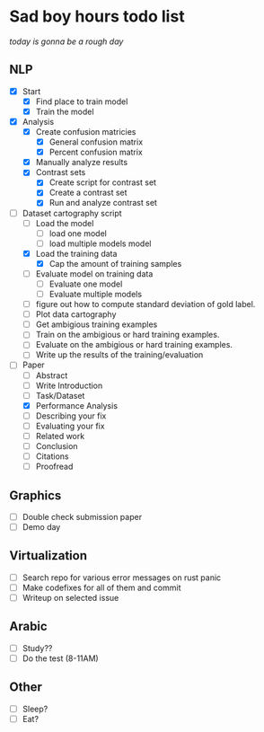 # Sad boy hours todo list

*today is gonna be a rough day*

## NLP
- [x] Start
    - [x] Find place to train model
    - [x] Train the model
- [x] Analysis
    - [x] Create confusion matricies
        - [x] General confusion matrix
        - [x] Percent confusion matrix
    - [x] Manually analyze results
    - [x] Contrast sets
        - [x] Create script for contrast set
        - [x] Create a contrast set
        - [x] Run and analyze contrast set
- [ ] Dataset cartography script
    - [ ] Load the model
        - [ ] load one model
        - [ ] load multiple models model
    - [x] Load the training data
        - [x] Cap the amount of training samples
    - [ ] Evaluate model on training data
        - [ ] Evaluate one model
        - [ ] Evaluate multiple models
    - [ ] figure out how to compute standard deviation of gold label. 
    - [ ] Plot data cartography
    - [ ] Get ambigious training examples
    - [ ] Train on the ambigious or hard training examples. 
    - [ ] Evaluate on the ambigious or hard training examples. 
    - [ ] Write up the results of the training/evaluation
- [ ] Paper 
    - [ ] Abstract
    - [ ] Write Introduction
    - [ ] Task/Dataset
    - [x] Performance Analysis
    - [ ] Describing your fix
    - [ ] Evaluating your fix
    - [ ] Related work
    - [ ] Conclusion
    - [ ] Citations
    - [ ] Proofread

## Graphics
- [ ] Double check submission paper
- [ ] Demo day

## Virtualization
- [ ] Search repo for various error messages on rust panic
- [ ] Make codefixes for all of them and commit
- [ ] Writeup on selected issue

## Arabic
- [ ] Study??
- [ ] Do the test (8-11AM)

## Other
- [ ] Sleep?
- [ ] Eat?